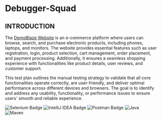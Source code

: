 # Debugger-Squad
## INTRODUCTION
The [DemoBlaze Website](https://www.demoblaze.com/index.html "Visit DemoBlaze")
is an e-commerce platform where users can browse, search, and purchase electronic products, including phones, laptops, and monitors. The website provides essential features such as user registration, login, product selection, cart management, order placement, and payment processing. Additionally, it ensures a seamless shopping experience with functionalities like product details, user reviews, and customer support.

This test plan outlines the manual testing strategy to validate that all core functionalities operate correctly, are user-friendly, and deliver optimal performance across different devices and browsers. The goal is to identify and address any usability, functionality, or performance issues to ensure users' smooth and reliable experience.

<img src="https://img.shields.io/badge/Selenium-green?style=flat&logo=selenium&logoColor=white" alt="Selenium Badge">

<img src="https://img.shields.io/badge/IDE-IntelliJ-blue?style=flat&logo=intellijidea&logoColor=white" alt="IntelliJ IDEA Badge">

<img src="https://img.shields.io/badge/Postman-orange?style=flat&logo=postman&logoColor=white" alt="Postman Badge">


<img alt="Java" src="https://img.shields.io/badge/Java-007396?logo=java&logoColor=white&style=flat" />

<img alt="Maven" src="https://img.shields.io/badge/Maven-C71A36?logo=apache-maven&logoColor=white&style=flat" />










